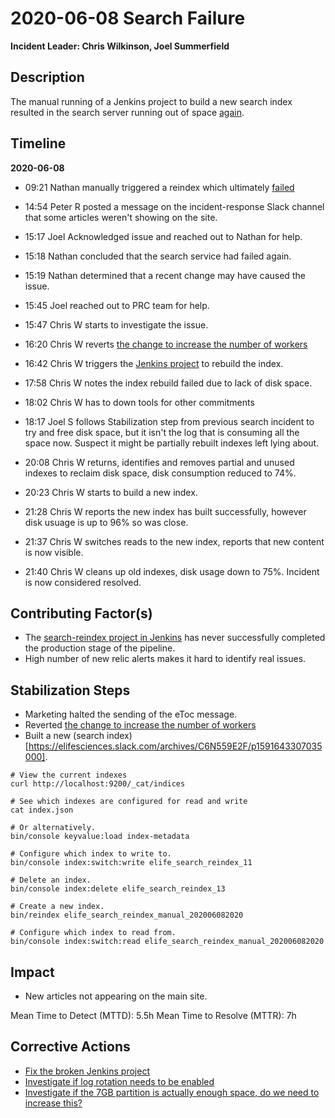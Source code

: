 # 2020-06-08 Search Failure

**Incident Leader: Chris Wilkinson, Joel Summerfield**

## Description

The manual running of a Jenkins project to build a new search index resulted in the search server running out of space [again](https://github.com/elifesciences/tech-team/blob/master/incidents/2020-05-20-search-writes-failing.md).

## Timeline

**2020-06-08**

- 09:21 Nathan manually triggered a reindex which ultimately [failed](https://alfred.elifesciences.org/job/process/job/process-search-reindex/12/)

- 14:54 Peter R posted a message on the incident-response Slack channel that some articles weren't showing on the site.

- 15:17 Joel Acknowledged issue and reached out to Nathan for help.

- 15:18 Nathan concluded that the search service had failed again.

- 15:19 Nathan determined that a recent change may have caused the issue.

- 15:45 Joel reached out to PRC team for help.

- 15:47 Chris W starts to investigate the issue.

- 16:20 Chris W reverts [the change to increase the number of workers](https://github.com/elifesciences/builder-configuration/pull/143)

- 16:42 Chris W triggers the [Jenkins project](https://alfred.elifesciences.org/job/process/job/process-search-reindex/13/) to rebuild the index.

- 17:58 Chris W notes the index rebuild failed due to lack of disk space.

- 18:02 Chris W has to down tools for other commitments

- 18:17 Joel S follows Stabilization step from previous search incident to try and free disk space, but it isn't the log that is consuming all the space now. Suspect it might be partially rebuilt indexes left lying about.

- 20:08 Chris W returns, identifies and removes partial and unused indexes to reclaim disk space, disk consumption reduced to 74%.

- 20:23 Chris W starts to build a new index.

- 21:28 Chris W reports the new index has built successfully, however disk usuage is up to 96% so was close.

- 21:37 Chris W switches reads to the new index, reports that new content is now visible.

- 21:40 Chris W cleans up old indexes, disk usage down to 75%. Incident is now considered resolved.

## Contributing Factor(s)

- The [search-reindex project in Jenkins](https://alfred.elifesciences.org/job/process/job/process-search-reindex/) has never successfully completed the production stage of the pipeline.
- High number of new relic alerts makes it hard to identify real issues.

## Stabilization Steps

- Marketing halted the sending of the eToc message.
- Reverted [the change to increase the number of workers](https://github.com/elifesciences/builder-configuration/pull/143)
- Built a new (search index)[https://elifesciences.slack.com/archives/C6N559E2F/p1591643307035000].

```
# View the current indexes
curl http://localhost:9200/_cat/indices

# See which indexes are configured for read and write
cat index.json

# Or alternatively.
bin/console keyvalue:load index-metadata

# Configure which index to write to.
bin/console index:switch:write elife_search_reindex_11

# Delete an index.
bin/console index:delete elife_search_reindex_13

# Create a new index.
bin/reindex elife_search_reindex_manual_202006082020

# Configure which index to read from.
bin/console index:switch:read elife_search_reindex_manual_202006082020
```

## Impact

- New articles not appearing on the main site.

Mean Time to Detect (MTTD): 5.5h
Mean Time to Resolve (MTTR): 7h

## Corrective Actions

- [Fix the broken Jenkins project](https://github.com/elifesciences/issues/issues/5664#issuecomment-643858003)
- [Investigate if log rotation needs to be enabled](https://github.com/elifesciences/issues/issues/5748)
- [Investigate if the 7GB partition is actually enough space, do we need to increase this?](https://github.com/elifesciences/issues/issues/5749)
